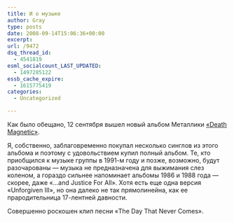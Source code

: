 ```yaml
---
title: И о музыке
author: Gray
type: posts
date: 2008-09-14T15:06:36+00:00
excerpt:
url: /9472
dsq_thread_id:
  - 4541819
esml_socialcount_LAST_UPDATED:
  - 1497285122
essb_cache_expire:
  - 1615775419
categories:
  - Uncategorized

---
```








Как было обещано, 12 сентября вышел новый альбом Металлики <a href="http://www.ozon.ru/context/detail/id/4037290/37290/?partner=searchengines" target="_blank">&#171;Death Magnetic&#187;</a>.

Я, собственно, заблаговременно покупал несколько синглов из этого альбома и поэтому с удовольствием купил полный альбом. Те, кто приобщился к музыке группы в 1991-м году и позже, возможно, будут разочарованы &#8212; музыка не предназначена для выжимания слез коленом, а гораздо сильнее напоминает альбомы 1986 и 1988 года &#8212; скорее, даже &#171;&#8230;and Justice For All&#187;. Хотя есть еще одна версия &#171;Unforgiven III&#187;, но она далеко не так прямолинейна, как ее прародительница 17-лентней давности.

Совершенно роскошен клип песни &#171;The Day That Never Comes&#187;.